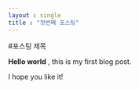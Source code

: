 ```yaml
---
layout : single
title : "첫번째 포스팅"
---
```


#포스팅 제목

**Hello world** , this is my first blog post.

I hope you like it!
